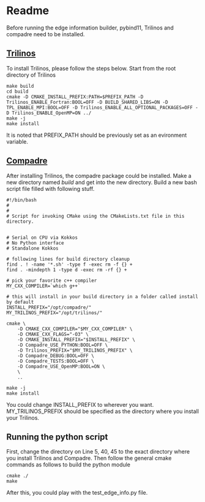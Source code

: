 # Readme

Before running the edge information builder, pybind11, Trilinos and compadre need to be installed.

## [Trilinos](https://github.com/trilinos/Trilinos)

To install Trilinos, please follow the steps below. Start from the root directory of Trilinos

```[bash]
make build
cd build
cmake -D CMAKE_INSTALL_PREFIX:PATH=$PREFIX_PATH -D Trilinos_ENABLE_Fortran:BOOL=OFF -D BUILD_SHARED_LIBS=ON -D TPL_ENABLE_MPI:BOOL=OFF -D Trilinos_ENABLE_ALL_OPTIONAL_PACKAGES=OFF -D Trilinos_ENABLE_OpenMP=ON ../
make -j
make install
```

It is noted that PREFIX_PATH should be previously set as an evironment variable.

## [Compadre](https://github.com/zishengye/compadre)

After installing Trilinos, the compadre package could be installed.  Make a new directory named _build_ and get into the new directory.  Build a new bash script file filled with following stuff.

```[bash]
#!/bin/bash
# 
#
# Script for invoking CMake using the CMakeLists.txt file in this directory. 


# Serial on CPU via Kokkos
# No Python interface
# Standalone Kokkos

# following lines for build directory cleanup
find . ! -name '*.sh' -type f -exec rm -f {} +
find . -mindepth 1 -type d -exec rm -rf {} +

# pick your favorite c++ compiler
MY_CXX_COMPILER=`which g++`

# this will install in your build directory in a folder called install by default
INSTALL_PREFIX="/opt/compadre/"
MY_TRILINOS_PREFIX="/opt/trilinos/"

cmake \
    -D CMAKE_CXX_COMPILER="$MY_CXX_COMPILER" \
    -D CMAKE_CXX_FLAGS="-O3" \
    -D CMAKE_INSTALL_PREFIX="$INSTALL_PREFIX" \
    -D Compadre_USE_PYTHON:BOOL=OFF \
    -D Trilinos_PREFIX="$MY_TRILINOS_PREFIX" \
    -D Compadre_DEBUG:BOOL=OFF \
    -D Compadre_TESTS:BOOL=OFF \
    -D Compadre_USE_OpenMP:BOOL=ON \
    \
    ..

make -j
make install
```

You could change INSTALL_PREFIX to wherever you want.  MY_TRILINOS_PREFIX should be specified as the directory where you install your Trilinos.

## Running the python script

First, change the directory on Line 5, 40, 45 to the exact directory where you install Trilinos and Compadre.  Then follow the general cmake commands as follows to build the python module

```[bash]
cmake ./
make
```

After this, you could play with the test_edge_info.py file.
